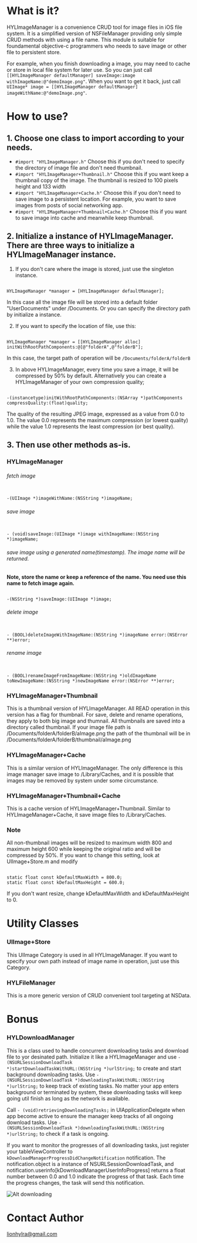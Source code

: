 # What is it?

HYLImageManager is a convenience CRUD tool for image files in iOS file system. It is a simplified version of NSFileManager providing only simple CRUD methods with using a file name. This module is suitable for foundamental objective-c programmers who needs to save image or other file to persistent store. 

For example, when you finish downloading a image, you may need to cache or store in local file system for later use. So you can just call <code>[[HYLImageManager defaultManager] saveImage:image withImageName:@"demoImage.png"</code>. When you want to get it back, just call <code>UIImage* image = [[HYLImageManager defaultManager] imageWithName:@"demoImage.png"</code>.


# How to use?
## 1. Choose one class to import according to your needs.
- <code>#import "HYLImageManager.h"</code> Choose this if you don't need to specify the directory of image file and don't need thumbnail.
- <code>#import "HYLImageManager+Thumbnail.h"</code> Choose this if you want keep a thumbnail copy of the image. The thumbnail is resized to 100 pixels height and 133 width
- <code>#import "HYLImageManager+Cache.h"</code> Choose this if you don't need to save image to a persistent location. For example, you want to save images from posts of social networking app.
- <code>#import "HYLIMageManager+Thumbnail+Cache.h"</code> Choose this if you want to save image into cache and meanwhile keep thumbnail.

## 2. Initialize a instance of HYLImageManager. There are three ways to initialize a HYLImageManager instance. 

1) If you don't care where the image is stored, just use the singleton instance.
<pre><code>
HYLImageManager *manager = [HYLImageManager defaultManager];
</code></pre>
In this case all the image file will be stored into a default folder "UserDocuments" under /Documents. Or you can specify the directory path by initialize a instance.

2) If you want to specify the location of file, use this:
<pre><code>
HYLImageManager *manager = [[HYLImageManager alloc] initWithRootPathComponents:@[@"folderA",@"folderB"];
</code></pre>
In this case, the target path of operation will be <code>/Documents/folderA/folderB</code>

3) In above HYLImageManager, every time you save a image, it will be compressed by 50% by default. Alternatively you can create a HYLImageManager of your own compression quality;
<pre><code>
-(instancetype)initWithRootPathComponents:(NSArray *)pathComponents compressQuality:(float)quality;
</code></pre>
The quality of the resulting JPEG image, expressed as a value from 0.0 to 1.0. The value 0.0 represents the maximum compression (or lowest quality) while the value 1.0 represents the least compression (or best quality).

## 3. Then use other methods as-is. 

### HYLImageManager

###### fetch image
<pre><code>
-(UIImage *)imageWithName:(NSString *)imageName;
</code></pre>
###### save image 
<pre><code>
- (void)saveImage:(UIImage *)image withImageName:(NSString *)imageName;
</code></pre>
###### save image using a generated name(timestamp). The image name will be returned.
**Note, store the name or keep a reference of the name. You need use this name to fetch image again.**
<pre><code>
-(NSString *)saveImage:(UIImage *)image;
</code></pre>
###### delete image
<pre><code>
- (BOOL)deleteImageWithImageName:(NSString *)imageName error:(NSError **)error;
</code></pre>
###### rename image
<pre><code>
- (BOOL)renameImageFromImageName:(NSString *)oldImageName toNewImageName:(NSString *)newImageName error:(NSError **)error;
</code></pre>

### HYLImageManager+Thumbnail
This is a thumbnail version of HYLImageManager. All READ operation in this version has a flag for thumbnail. For save, delete and rename operations, they apply to both big image and thumnail. All thumbnails are saved into a directory called thumbnail. If your image file path is /Documents/folderA/folderB/aImage.png the path of the thumbnail will be in /Documents/folderA/folderB/thumbnail/aImage.png

### HYLImageManager+Cache
This is a similar version of HYLImageManager. The only difference is this image manager save image to /Library/Caches, and it is possible that images may be removed by system under some circumstance.

### HYLImageManager+Thumbnail+Cache
This is a cache version of HYLImageManager+Thumbnail. Similar to HYLImageManager+Cache, it save image files to /Library/Caches.

### Note
All non-thumbnail images will be resized to maximum width 800 and maximum height 600 while keeping the original ratio and will be compressed by 50%. If you want to change this setting, look at UIImage+Store.m and modify
<pre><code>
static float const kDefaultMaxWidth = 800.0;
static float const kDefaultMaxHeight = 600.0;
</code></pre>
If you don't want resize, change kDefaultMaxWidth and kDefaultMaxHeight to 0.

# Utility Classes

### UIImage+Store
This UIImage Category is used in all HYLImageManager. If you want to specify your own path instead of image name in operation, just use this Category.

### HYLFileManager
This is a more generic version of CRUD convenient tool targeting at NSData.

# Bonus

### HYLDownloadManager
This is a class used to handle concurrent downloading tasks and download file to yor desinated path. Initialize it like a HYLImageManager and use <code>- (NSURLSessionDownloadTask *)startDownloadTaskWithURL:(NSString *)urlString;</code> to create and start background downloading tasks. Use <code>- (NSURLSessionDownloadTask *)downloadingTaskWithURL:(NSString *)urlString;</code> to keep track of existing tasks. No matter your app enters background or terminated by system, these downloading tasks will keep going util finish as long as the network is available. 

Call <code>- (void)retrievingDownloadingTasks;</code> in UIApplicationDelegate when app become active to ensure the manager keep tracks of all ongoing download tasks. Use <code>- (NSURLSessionDownloadTask *)downloadingTaskWithURL:(NSString *)urlString;</code> to check if a task is ongoing.

If you want to monitor the progresses of all downloading tasks, just register your tableViewController to <code>kDownloadManagerProgressDidChangeNotification</code> notification. The notification.object is a instance of NSURLSessionDownloadTask, and notification.userinfo[kDownloadManagerUserInfoProgress] returns a float number between 0.0 and 1.0 indicate the progress of that task. Each time the progress changes, the task will send this notification.

![Alt downloading](/downloading.gif)

# Contact Author
lionhylra@gmail.com

